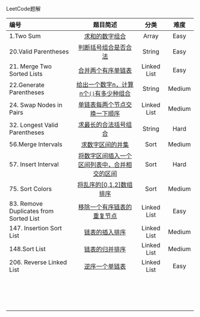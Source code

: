 LeetCode题解

| 编号                                     |                   题目简述                   |     分类      |   难度   |
| :------------------------------------- | :--------------------------------------: | :---------: | :----: |
| 1.Two Sum                              | [求和的数字组合](https://github.com/paomiange/LeetCode/tree/master/Array/1.Two%20Sum) |    Array    |  Easy  |
| 20.Valid Parentheses                   | [判断括号组合是否合法](https://github.com/paomiange/LeetCode/tree/master/String/20.Valid%20Parentheses) |   String    |  Easy  |
| 21. Merge Two Sorted Lists             | [合并两个有序单链表](https://github.com/paomiange/LeetCode/tree/master/Linked%20List/21.Merge%20Two%20Sorted%20Lists) | Linked List |  Easy  |
| 22.Generate Parentheses                | [ 给出一个数字n，计算n个`()`有多少种组合](https://github.com/paomiange/LeetCode/tree/master/String/22.Generate%20Parentheses) |   String    | Medium |
| 24. Swap Nodes in Pairs                | [单链表每两个节点交换一下顺序](https://github.com/paomiange/LeetCode/tree/master/Linked%20List/24.Swap%20Nodes%20in%20Pairs) | Linked List | Medium |
| 32. Longest Valid Parentheses          | [求最长的合法括号组合](https://github.com/paomiange/LeetCode/tree/master/String/32.Longest%20Valid%20Parentheses) |   String    |  Hard  |
| 56.Merge Intervals                     | [求数字区间的并集](https://github.com/paomiange/LeetCode/tree/master/Sort/56.Merge%20Intervals) |    Sort     | Medium |
| 57. Insert Interval                    | [将数字区间插入一个区间列表中，合并相交的区间](https://github.com/paomiange/LeetCode/tree/master/Sort/57.Insert%20Interval) |    Sort     |  Hard  |
| 75. Sort Colors                        | [ 将乱序的[0,1,2]数组排序](https://github.com/paomiange/LeetCode/tree/master/Sort/75.Sort%20Colors) |    Sort     | Medium |
| 83. Remove Duplicates from Sorted List | [移除一个有序链表的重复节点](https://github.com/paomiange/LeetCode/tree/master/Linked%20List/83.Remove%20Duplicates%20from%20Sorted%20List) | Linked List |  Easy  |
| 147. Insertion Sort List               | [链表的插入排序](https://github.com/paomiange/LeetCode/tree/master/Linked%20List/147.Insertion%20Sort%20List) | Linked List | Medium |
| 148.Sort List                          | [链表的归并排序](https://github.com/paomiange/LeetCode/tree/master/Linked%20List/148.Sort%20List) | Linked List | Medium |
| 206. Reverse Linked List               | [逆序一个单链表](https://github.com/paomiange/LeetCode/tree/master/Linked%20List/206.Reverse%20Linked%20List) | Linked List |  Easy  |
|                                        |                                          |             |        |
|                                        |                                          |             |        |
|                                        |                                          |             |        |
|                                        |                                          |             |        |
|                                        |                                          |             |        |
|                                        |                                          |             |        |
|                                        |                                          |             |        |
|                                        |                                          |             |        |
|                                        |                                          |             |        |
|                                        |                                          |             |        |
|                                        |                                          |             |        |
|                                        |                                          |             |        |
|                                        |                                          |             |        |
|                                        |                                          |             |        |
|                                        |                                          |             |        |
|                                        |                                          |             |        |
